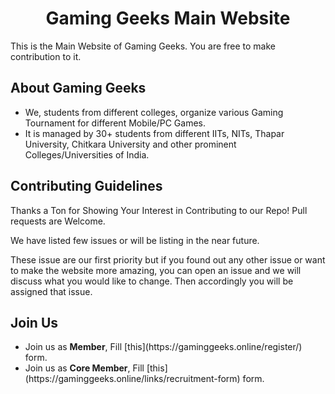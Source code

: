 <h1 align="center">Gaming Geeks Main Website</h1>

<p>This is the Main Website of Gaming Geeks. You are free to make contribution to it.</p>

<h2>About Gaming Geeks</h2>
<ul>
    <li>We, students from different colleges, organize various Gaming Tournament for different Mobile/PC Games.</li>
    <li>It is managed by 30+ students from different IITs, NITs, Thapar University, Chitkara University and other prominent Colleges/Universities of India.</li>
</ul>


<h2>Contributing Guidelines</h2>
<p>Thanks a Ton for Showing Your Interest in Contributing to our Repo! Pull requests are Welcome.</p>
<p>We have listed few issues or will be listing in the near future.</p>
<p>These issue are our first priority but if you found out any other issue or want to make the website more amazing, you can open an issue and we will discuss what you would like to change. Then accordingly you will be assigned that issue.</p>

<h2>Join Us</h2>
<ul>
    <li>Join us as <strong>Member</strong>, Fill [this](https://gaminggeeks.online/register/) form.</li>
    <li>Join us as <strong>Core Member</strong>, Fill [this](https://gaminggeeks.online/links/recruitment-form) form.</li>
</ul>
